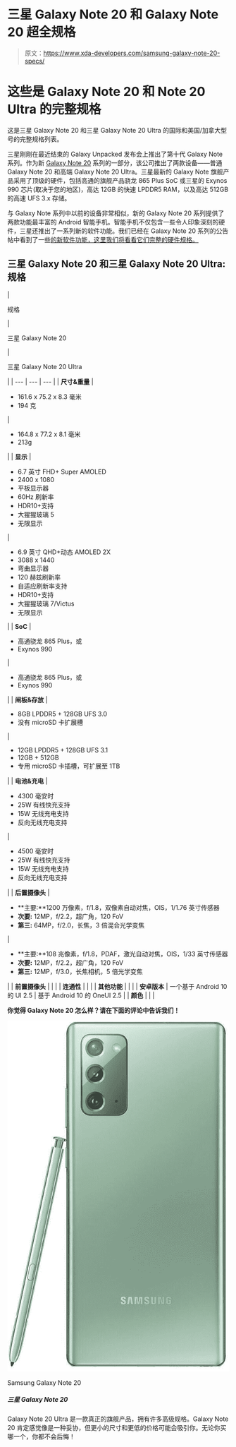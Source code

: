 # 三星 Galaxy Note 20 和 Galaxy Note 20 超全规格

> 原文：<https://www.xda-developers.com/samsung-galaxy-note-20-specs/>

# 这些是 Galaxy Note 20 和 Note 20 Ultra 的完整规格

这是三星 Galaxy Note 20 和三星 Galaxy Note 20 Ultra 的国际和美国/加拿大型号的完整规格列表。

三星刚刚在最近结束的 Galaxy Unpacked 发布会上推出了第十代 Galaxy Note 系列。作为新 [Galaxy Note 20](https://www.xda-developers.com/samsung-galaxy-note-20/) 系列的一部分，该公司推出了两款设备——普通 Galaxy Note 20 和高端 Galaxy Note 20 Ultra。三星最新的 Galaxy Note 旗舰产品采用了顶级的硬件，包括高通的旗舰产品骁龙 865 Plus SoC 或三星的 Exynos 990 芯片(取决于您的地区)，高达 12GB 的快速 LPDDR5 RAM，以及高达 512GB 的高速 UFS 3.x 存储。

与 Galaxy Note 系列中以前的设备非常相似，新的 Galaxy Note 20 系列提供了两款功能最丰富的 Android 智能手机。智能手机不仅包含一些令人印象深刻的硬件，三星还推出了一系列新的软件功能。我们已经在 Galaxy Note 20 系列的公告帖中看到了一些[的新软件功能，这里我们将看看它们完整的硬件规格。](https://www.xda-developers.com/samsung-galaxy-note-20/)

## 三星 Galaxy Note 20 和三星 Galaxy Note 20 Ultra:规格

| 

规格

 | 

三星 Galaxy Note 20

 | 

三星 Galaxy Note 20 Ultra

 |
| --- | --- | --- |
| **尺寸&重量** | 

*   161.6 x 75.2 x 8.3 毫米
*   194 克

 | 

*   164.8 x 77.2 x 8.1 毫米
*   213g

 |
| **显示** | 

*   6.7 英寸 FHD+ Super AMOLED
*   2400 x 1080
*   平板显示器
*   60Hz 刷新率
*   HDR10+支持
*   大猩猩玻璃 5
*   无限显示

 | 

*   6.9 英寸 QHD+动态 AMOLED 2X
*   3088 x 1440
*   弯曲显示器
*   120 赫兹刷新率
*   自适应刷新率支持
*   HDR10+支持
*   大猩猩玻璃 7/Victus
*   无限显示

 |
| **SoC** | 

*   高通骁龙 865 Plus，或
*   Exynos 990

 | 

*   高通骁龙 865 Plus，或
*   Exynos 990

 |
| **闸板&存放** | 

*   8GB LPDDR5 + 128GB UFS 3.0
*   没有 microSD 卡扩展槽

 | 

*   12GB LPDDR5 + 128GB UFS 3.1
*   12GB + 512GB
*   专用 microSD 卡插槽，可扩展至 1TB

 |
| **电池&充电** | 

*   4300 毫安时
*   25W 有线快充支持
*   15W 无线充电支持
*   反向无线充电支持

 | 

*   4500 毫安时
*   25W 有线快充支持
*   15W 无线充电支持
*   反向无线充电支持

 |
| **后置摄像头** | 

*   **主要:**1200 万像素，f/1.8，双像素自动对焦，OIS，1/1.76 英寸传感器
*   **次要:** 12MP，f/2.2，超广角，120 FoV
*   **第三:** 64MP，f/2.0，长焦，3 倍混合光学变焦

 | 

*   **主要:**108 兆像素，f/1.8，PDAF，激光自动对焦，OIS，1/33 英寸传感器
*   **次要:** 12MP，f/2.2，超广角，120 FoV
*   **第三:** 12MP，f/3.0，长焦相机，5 倍光学变焦

 |
| **前置摄像头** |  |  |
| **连通性** |  |  |
| **其他功能** |  |  |
| **安卓版本** | 一个基于 Android 10 的 UI 2.5 | 基于 Android 10 的 OneUI 2.5 |
| **颜色** |  |  |

**你觉得 Galaxy Note 20 怎么样？请在下面的评论中告诉我们！**

 <picture>![Forget the rest of the deals – if you want to save a bundle on your unlocked Galaxy Note 20 and have a recent phone, Samsung's trade-in offer is the best. You can get up to $400 in credit with the right trade-in, making the Note 20 highly affordable.](img/7652bba3f8944df1c45d2f6c103d18b6.png)</picture> 

Samsung Galaxy Note 20

##### 三星 Galaxy Note 20

Galaxy Note 20 Ultra 是一款真正的旗舰产品，拥有许多高级规格。Galaxy Note 20 肯定感觉像是一种妥协，但更小的尺寸和更低的价格可能会吸引你。无论你买哪一个，你都不会后悔！